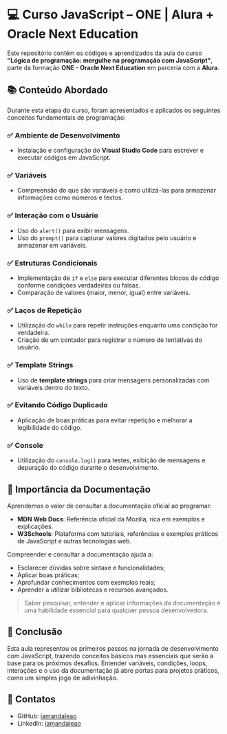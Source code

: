 # 💻 Curso JavaScript – ONE | Alura + Oracle Next Education

Este repositório contém os códigos e aprendizados da aula do curso **"Lógica de programação: mergulhe na programação com JavaScript"**, parte da formação **ONE - Oracle Next Education** em parceria com a **Alura**.

## 📚 Conteúdo Abordado

Durante esta etapa do curso, foram apresentados e aplicados os seguintes conceitos fundamentais de programação:

### ✅ Ambiente de Desenvolvimento
- Instalação e configuração do **Visual Studio Code** para escrever e executar códigos em JavaScript.

### ✅ Variáveis
- Compreensão do que são variáveis e como utilizá-las para armazenar informações como números e textos.

### ✅ Interação com o Usuário
- Uso do `alert()` para exibir mensagens.
- Uso do `prompt()` para capturar valores digitados pelo usuário e armazenar em variáveis.

### ✅ Estruturas Condicionais
- Implementação de `if` e `else` para executar diferentes blocos de código conforme condições verdadeiras ou falsas.
- Comparação de valores (maior, menor, igual) entre variáveis.

### ✅ Laços de Repetição
- Utilização do `while` para repetir instruções enquanto uma condição for verdadeira.
- Criação de um contador para registrar o número de tentativas do usuário.

### ✅ Template Strings
- Uso de **template strings** para criar mensagens personalizadas com variáveis dentro do texto.

### ✅ Evitando Código Duplicado
- Aplicação de boas práticas para evitar repetição e melhorar a legibilidade do código.

### ✅ Console
- Utilização do `console.log()` para testes, exibição de mensagens e depuração do código durante o desenvolvimento.

## 📖 Importância da Documentação

Aprendemos o valor de consultar a documentação oficial ao programar:

- **MDN Web Docs**: Referência oficial da Mozilla, rica em exemplos e explicações.
- **W3Schools**: Plataforma com tutoriais, referências e exemplos práticos de JavaScript e outras tecnologias web.

Compreender e consultar a documentação ajuda a:
- Esclarecer dúvidas sobre sintaxe e funcionalidades;
- Aplicar boas práticas;
- Aprofundar conhecimentos com exemplos reais;
- Aprender a utilizar bibliotecas e recursos avançados.

> Saber pesquisar, entender e aplicar informações da documentação é uma habilidade essencial para qualquer pessoa desenvolvedora.

## 🚀 Conclusão

Esta aula representou os primeiros passos na jornada de desenvolvimento com JavaScript, trazendo conceitos básicos mas essenciais que serão a base para os próximos desafios. Entender variáveis, condições, loops, interações e o uso da documentação já abre portas para projetos práticos, como um simples jogo de adivinhação.

## 🔗 Contatos

- GitHub: [iamandaleao](https://github.com/iamandaleao)
- LinkedIn: [iamandaleao](https://linkedin.com/in/iamandaleao)
